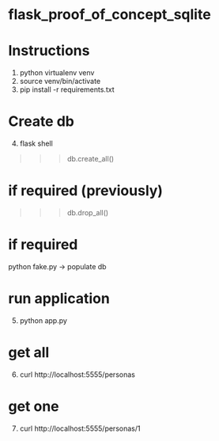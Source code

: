 # flask_proof_of_concept_sqlite

# Instructions
1. python virtualenv venv
2. source venv/bin/activate
3. pip install -r requirements.txt

# Create db
4. flask shell
 >>> db.create_all()

# if required (previously)
 >>> db.drop_all()

# if required
 python fake.py  -> populate db

# run application
5. python app.py

# get all
6. curl http://localhost:5555/personas

# get one
7. curl http://localhost:5555/personas/1
